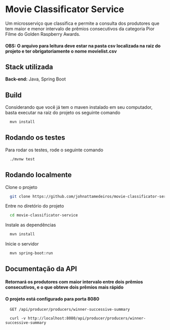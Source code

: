 
# Movie Classificator Service

Um microsserviço que classifica e permite a consulta dos produtores que tem maior e menor intervalo
de prêmios consecutivos da categoria Pior Filme do Golden Raspberry Awards.


#### OBS: O arquivo para leitura deve estar na pasta csv localizada na raiz do projeto e ter obrigatoriamente o nome movielist.csv 
    


## Stack utilizada

**Back-end:** Java, Spring Boot


## Build

Considerando que você já tem o maven instalado em seu computador, basta executar na raiz do projeto os seguinte comando


```bash
  mvn install
```


## Rodando os testes

Para rodar os testes, rode o seguinte comando

```bash
  ./mvnw test
```


## Rodando localmente

Clone o projeto

```bash
  git clone https://github.com/johnattamedeiros/movie-classificator-service.git
```

Entre no diretório do projeto

```bash
  cd movie-classificator-service
```

Instale as dependências

```bash
  mvn install
```

Inicie o servidor

```bash
  mvn spring-boot:run
```


## Documentação da API

#### Retornará os produtores com maior intervalo entre dois prêmios consecutivos, e o que obteve dois prêmios mais rápido

#### O projeto está configurado para porta 8080

```http
  GET /api/producer/producers/winner-successive-summary
```

```http
  curl -v http://localhost:8080/api/producer/producers/winner-successive-summary
```
